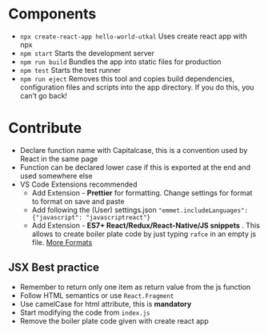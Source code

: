 # Components

- `npx create-react-app hello-world-utkal` Uses create react app with npx
- `npm start` Starts the development server
- `npm run build` Bundles the app into static files for production
- `npm test` Starts the test runner
- `npm run eject` Removes this tool and copies build dependencies, configuration files and scripts into the app directory. If you do this, you can’t go back!

# Contribute

- Declare function name with Capitalcase, this is a convention used by React in the same page
- Function can be declared lower case if this is exported at the end and used somewhere else
- VS Code Extensions recommended
  - Add Extension - **Prettier** for formatting. Change settings for format to format on save and paste
  - Add following the (User) settings.json `"emmet.includeLanguages": {"javascript": "javascriptreact"}`
  - Add Extension - **ES7+ React/Redux/React-Native/JS snippets** . This allows to create boiler plate code by just typing `rafce` in an empty js file. [More Formats](https://github.com/chillios-ts/vscode-react-javascript-snippets/blob/185bb91a0b692c54136663464e8225872c434637/docs/Snippets.md)

## JSX Best practice

- Remember to return only one item as return value from the js function
- Follow HTML semantics or use `React.Fragment`
- Use camelCase for html attribute, this is **mandatory**
- Start modifying the code from `index.js`
- Remove the boiler plate code given with create react app
